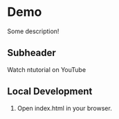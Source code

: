 # Demo

Some description!

## Subheader

Watch ntutorial on YouTube

## Local Development

1. Open index.html in your browser.